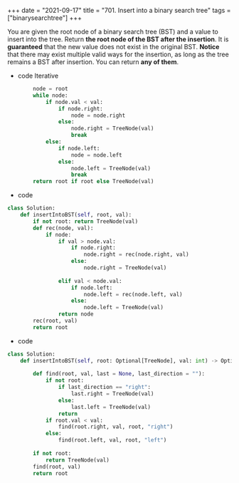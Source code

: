 +++ 
date = "2021-09-17"
title = "701. Insert into a binary search tree"
tags = ["binarysearchtree"]
+++

You are given the root node of a binary search tree (BST) and a value to insert into the tree. Return __the root node of the BST after the insertion__. It is **guaranteed** that the new value does not exist in the original BST.
**Notice** that there may exist multiple valid ways for the insertion, as long as the tree remains a BST after insertion. You can return **any of them**.

- code  Iterative
```py
        node = root
        while node:
            if node.val < val:
                if node.right:
                    node = node.right
                else:
                    node.right = TreeNode(val)
                    break
            else:
                if node.left:
                    node = node.left
                else:
                    node.left = TreeNode(val)
                    break
        return root if root else TreeNode(val)
```
- code
```py
class Solution:
    def insertIntoBST(self, root, val):
        if not root: return TreeNode(val)
        def rec(node, val):
            if node:
                if val > node.val:
                    if node.right:
                        node.right = rec(node.right, val)
                    else:
                        node.right = TreeNode(val)
                        
                elif val < node.val:
                    if node.left:
                        node.left = rec(node.left, val)
                    else:
                        node.left = TreeNode(val)
                return node
        rec(root, val)
        return root

```
- code
```py
class Solution:
    def insertIntoBST(self, root: Optional[TreeNode], val: int) -> Optional[TreeNode]:
        
        def find(root, val, last = None, last_direction = ""):
            if not root: 
                if last_direction == "right":
                    last.right = TreeNode(val)
                else:
                    last.left = TreeNode(val)
                return
            if root.val < val:
                find(root.right, val, root, "right")
            else:
                find(root.left, val, root, "left")
                
        if not root:
            return TreeNode(val)
        find(root, val)
        return root

```
